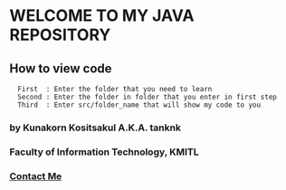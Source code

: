 # WELCOME TO MY JAVA REPOSITORY
## How to view code
```
  First  : Enter the folder that you need to learn
  Second : Enter the folder in folder that you enter in first step
  Third  : Enter src/folder_name that will show my code to you
```
### by Kunakorn Kositsakul A.K.A. tanknk
### Faculty of Information Technology, KMITL
### <a href="https://web.facebook.com/tan.kositsakul?_rdc=1&_rdr">Contact Me</a>
